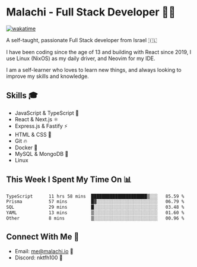 # Malachi - Full Stack Developer 🚀🔥
[![wakatime](https://wakatime.com/badge/user/112ec769-e669-4b78-a46f-cf4343930741.svg)](https://wakatime.com/@112ec769-e669-4b78-a46f-cf4343930741)

A self-taught, passionate Full Stack developer from Israel 🇮🇱

I have been coding since the age of 13 and building with React since 2019, I use Linux (NixOS) as my daily driver, and Neovim for my IDE.

I am a self-learner who loves to learn new things, and always looking to improve my skills and knowledge.

## Skills 🎓
- JavaScript & TypeScript 💎
- React & Next.js ⚛️
- Express.js & Fastify ⚡️
- HTML & CSS 🎨
- Git 🔥
- Docker 🐳
- MySQL & MongoDB 💾
- Linux

## This Week I Spent My Time On 📊
<!--START_SECTION:waka-->

```txt
TypeScript      11 hrs 58 mins  █████████████████████▒░░░   85.59 %
Prisma          57 mins         █▓░░░░░░░░░░░░░░░░░░░░░░░   06.79 %
SQL             29 mins         █░░░░░░░░░░░░░░░░░░░░░░░░   03.48 %
YAML            13 mins         ▒░░░░░░░░░░░░░░░░░░░░░░░░   01.60 %
Other           8 mins          ▒░░░░░░░░░░░░░░░░░░░░░░░░   00.96 %
```

<!--END_SECTION:waka-->


## Connect With Me 📱
- Email: me@malachi.io 📧
- Discord: nktfh100 👾

